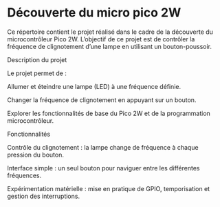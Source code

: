 # Découverte du micro pico 2W

Ce répertoire contient le projet réalisé dans le cadre de la découverte du microcontrôleur Pico 2W. L’objectif de ce projet est de contrôler la fréquence de clignotement d’une lampe en utilisant un bouton-poussoir.

Description du projet

Le projet permet de :

Allumer et éteindre une lampe (LED) à une fréquence définie.

Changer la fréquence de clignotement en appuyant sur un bouton.

Explorer les fonctionnalités de base du Pico 2W et de la programmation microcontrôleur.

Fonctionnalités

Contrôle du clignotement : la lampe change de fréquence à chaque pression du bouton.

Interface simple : un seul bouton pour naviguer entre les différentes fréquences.

Expérimentation matérielle : mise en pratique de GPIO, temporisation et gestion des interruptions.
